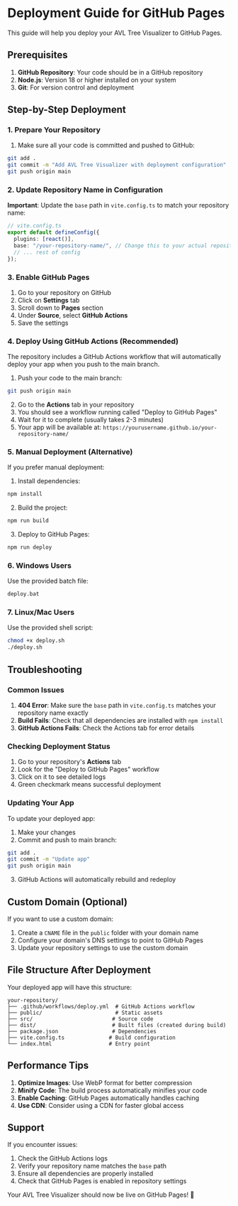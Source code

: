 # Deployment Guide for GitHub Pages

This guide will help you deploy your AVL Tree Visualizer to GitHub Pages.

## Prerequisites

1. **GitHub Repository**: Your code should be in a GitHub repository
2. **Node.js**: Version 18 or higher installed on your system
3. **Git**: For version control and deployment

## Step-by-Step Deployment

### 1. Prepare Your Repository

1. Make sure all your code is committed and pushed to GitHub:

```bash
git add .
git commit -m "Add AVL Tree Visualizer with deployment configuration"
git push origin main
```

### 2. Update Repository Name in Configuration

**Important**: Update the `base` path in `vite.config.ts` to match your repository name:

```typescript
// vite.config.ts
export default defineConfig({
  plugins: [react()],
  base: "/your-repository-name/", // Change this to your actual repository name
  // ... rest of config
});
```

### 3. Enable GitHub Pages

1. Go to your repository on GitHub
2. Click on **Settings** tab
3. Scroll down to **Pages** section
4. Under **Source**, select **GitHub Actions**
5. Save the settings

### 4. Deploy Using GitHub Actions (Recommended)

The repository includes a GitHub Actions workflow that will automatically deploy your app when you push to the main branch.

1. Push your code to the main branch:

```bash
git push origin main
```

2. Go to the **Actions** tab in your repository
3. You should see a workflow running called "Deploy to GitHub Pages"
4. Wait for it to complete (usually takes 2-3 minutes)
5. Your app will be available at: `https://yourusername.github.io/your-repository-name/`

### 5. Manual Deployment (Alternative)

If you prefer manual deployment:

1. Install dependencies:

```bash
npm install
```

2. Build the project:

```bash
npm run build
```

3. Deploy to GitHub Pages:

```bash
npm run deploy
```

### 6. Windows Users

Use the provided batch file:

```bash
deploy.bat
```

### 7. Linux/Mac Users

Use the provided shell script:

```bash
chmod +x deploy.sh
./deploy.sh
```

## Troubleshooting

### Common Issues

1. **404 Error**: Make sure the `base` path in `vite.config.ts` matches your repository name exactly
2. **Build Fails**: Check that all dependencies are installed with `npm install`
3. **GitHub Actions Fails**: Check the Actions tab for error details

### Checking Deployment Status

1. Go to your repository's **Actions** tab
2. Look for the "Deploy to GitHub Pages" workflow
3. Click on it to see detailed logs
4. Green checkmark means successful deployment

### Updating Your App

To update your deployed app:

1. Make your changes
2. Commit and push to main branch:

```bash
git add .
git commit -m "Update app"
git push origin main
```

3. GitHub Actions will automatically rebuild and redeploy

## Custom Domain (Optional)

If you want to use a custom domain:

1. Create a `CNAME` file in the `public` folder with your domain name
2. Configure your domain's DNS settings to point to GitHub Pages
3. Update your repository settings to use the custom domain

## File Structure After Deployment

Your deployed app will have this structure:

```
your-repository/
├── .github/workflows/deploy.yml  # GitHub Actions workflow
├── public/                       # Static assets
├── src/                         # Source code
├── dist/                        # Built files (created during build)
├── package.json                 # Dependencies
├── vite.config.ts              # Build configuration
└── index.html                  # Entry point
```

## Performance Tips

1. **Optimize Images**: Use WebP format for better compression
2. **Minify Code**: The build process automatically minifies your code
3. **Enable Caching**: GitHub Pages automatically handles caching
4. **Use CDN**: Consider using a CDN for faster global access

## Support

If you encounter issues:

1. Check the GitHub Actions logs
2. Verify your repository name matches the `base` path
3. Ensure all dependencies are properly installed
4. Check that GitHub Pages is enabled in repository settings

Your AVL Tree Visualizer should now be live on GitHub Pages! 🎉
